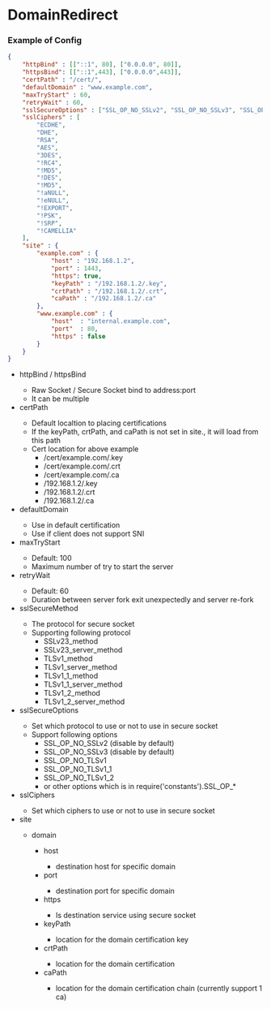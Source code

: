 # DomainRedirect

### Example of Config
```json
{
	"httpBind" : [["::1", 80], ["0.0.0.0", 80]],
	"httpsBind": [["::1",443], ["0.0.0.0",443]],
	"certPath" : "/cert/",
	"defaultDomain" : "www.example.com",
	"maxTryStart" : 60,
	"retryWait" : 60,
	"sslSecureOptions" : ["SSL_OP_NO_SSLv2", "SSL_OP_NO_SSLv3", "SSL_OP_NO_TLSv1", "SSL_OP_NO_TLSv1_1"],
	"sslCiphers" : [
		"ECDHE",
		"DHE",
		"RSA",
		"AES",
		"3DES",
		"!RC4",
		"!MD5",
		"!DES",
		"!MD5",
		"!aNULL",
		"!eNULL",
		"!EXPORT",
		"!PSK",
		"!SRP",
		"!CAMELLIA"
	],
	"site" : {
		"example.com" : {
			"host" : "192.168.1.2",
			"port" : 1443,
			"https": true,
			"keyPath" : "/192.168.1.2/.key",
			"crtPath" : "/192.168.1.2/.crt",
			"caPath" : "/192.168.1.2/.ca"
		},
		"www.example.com" : {
			"host"  : "internal.example.com",
			"port"  : 80,
			"https" : false
		}
	}
}
```

* httpBind / httpsBind <require>
  * Raw Socket / Secure Socket bind to address:port
  * It can be multiple
* certPath <require>
  * Default localtion to placing certifications
  * If the keyPath, crtPath, and caPath is not set in site.<domain>, it will load from this path
  * Cert location for above example
    * /cert/example.com/.key
    * /cert/example.com/.crt
    * /cert/example.com/.ca
    * /192.168.1.2/.key
    * /192.168.1.2/.crt
    * /192.168.1.2/.ca
* defaultDomain <require>
  * Use in default certification
  * Use if client does not support SNI
* maxTryStart <optional>
  * Default: 100
  * Maximum number of try to start the server
* retryWait <optional>
  * Default: 60
  * Duration between server fork exit  unexpectedly and server re-fork
* sslSecureMethod <optional>
  * The protocol for secure socket
  * Supporting following protocol
    * SSLv23_method
    * SSLv23_server_method
    * TLSv1_method
    * TLSv1_server_method
    * TLSv1_1_method
    * TLSv1_1_server_method
    * TLSv1_2_method
    * TLSv1_2_server_method
* sslSecureOptions <optional>
  * Set which protocol to use or not to use in secure socket
  * Support following options
    * SSL_OP_NO_SSLv2 (disable by default)
    * SSL_OP_NO_SSLv3 (disable by default)
    * SSL_OP_NO_TLSv1
    * SSL_OP_NO_TLSv1_1
    * SSL_OP_NO_TLSv1_2
    * or other options which is in require('constants').SSL_OP_*
* sslCiphers <optional>
  * Set which ciphers to use or not to use in secure socket
* site <require>
  * domain <require>
    * host <require>
      * destination host for specific domain
    * port <require>
      * destination port for specific domain
    * https <require>
      * Is destination service using secure socket
    * keyPath <optional>
      * location for the domain certification key
    * crtPath <optional>
      * location for the domain certification
    * caPath <optional>
      * location for the domain certification chain (currently support 1 ca)
